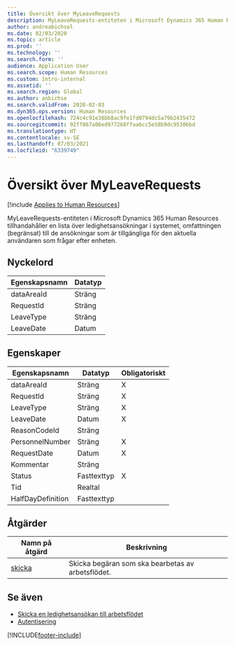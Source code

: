 ```yaml
---
title: Översikt över MyLeaveRequests
description: MyLeaveRequests-entiteten i Microsoft Dynamics 365 Human Resources tillhandahåller en lista över ledighetsansökningar i systemet, omfattningen (begränsat) till de ansökningar som är tillgängliga för den aktuella användaren som frågar efter enheten.
author: andreabichsel
ms.date: 02/03/2020
ms.topic: article
ms.prod: ''
ms.technology: ''
ms.search.form: ''
audience: Application User
ms.search.scope: Human Resources
ms.custom: intro-internal
ms.assetid: ''
ms.search.region: Global
ms.author: anbichse
ms.search.validFrom: 2020-02-03
ms.dyn365.ops.version: Human Resources
ms.openlocfilehash: 724c4c91e38bb8ac9fe1fd0794dc5a79b2435472
ms.sourcegitcommit: 92ff867a06ed977268ffaa6cc5e58b9dc95306bd
ms.translationtype: HT
ms.contentlocale: sv-SE
ms.lasthandoff: 07/03/2021
ms.locfileid: "6339749"
---
```

# <a name="myleaverequests-overview"></a>Översikt över MyLeaveRequests

[!include [Applies to Human Resources](../includes/applies-to-hr.md)]

MyLeaveRequests-entiteten i Microsoft Dynamics 365 Human Resources tillhandahåller en lista över ledighetsansökningar i systemet, omfattningen (begränsat) till de ansökningar som är tillgängliga för den aktuella användaren som frågar efter enheten.

## <a name="key"></a>Nyckelord

  | Egenskapsnamn | Datatyp |
  |---------------|-----------|
  | dataAreaId    | Sträng    |
  | RequestId     | Sträng    |
  | LeaveType     | Sträng    |
  | LeaveDate     | Datum      |
  
## <a name="properties"></a>Egenskaper

  | Egenskapsnamn     | Datatyp | Obligatoriskt |
  |-------------------|-----------|----------|
  | dataAreaId        | Sträng    | X        |
  | RequestId         | Sträng    | X        |
  | LeaveType         | Sträng    | X        |
  | LeaveDate         | Datum      | X        |
  | ReasonCodeId      | Sträng    |          |
  | PersonnelNumber   | Sträng    | X        |
  | RequestDate       | Datum      | X        |
  | Kommentar           | Sträng    |          |
  | Status            | Fasttexttyp      | X        |
  | Tid            | Realtal      |          |
  | HalfDayDefinition | Fasttexttyp      |          |

## <a name="actions"></a>Åtgärder

 | Namn på åtgärd                               | Beskrivning                                     |
 |-------------------------------------------|-------------------------------------------------|
 | [skicka](hr-developer-api-myleaverequests-submit.md)   | Skicka begäran som ska bearbetas av arbetsflödet. |

## <a name="see-also"></a>Se även

- [Skicka en ledighetsansökan till arbetsflödet](hr-developer-api-myleaverequests-submit.md)
- [Autentisering](hr-developer-api-authentication.md)

[!INCLUDE[footer-include](../includes/footer-banner.md)]